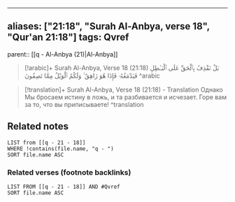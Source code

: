 
---
aliases: ["21:18", "Surah Al-Anbya, verse 18", "Qur'an 21:18"]
tags: Qvref
---

parent:: [[q - Al-Anbya (21)|Al-Anbya]]

> [!arabic]+ Surah Al-Anbya, Verse 18 (21:18)
> <span class="quran-arabic">بَلْ نَقْذِفُ بِٱلْحَقِّ عَلَى ٱلْبَـٰطِلِ فَيَدْمَغُهُۥ فَإِذَا هُوَ زَاهِقٌ ۚ وَلَكُمُ ٱلْوَيْلُ مِمَّا تَصِفُونَ</span>
^arabic

> [!translation]+ Surah Al-Anbya, Verse 18 (21:18) - Translation
> Однако Мы бросаем истину в ложь, и та разбивается и исчезает. Горе вам за то, что вы приписываете!
^translation



## Related notes
```dataview
LIST from [[q - 21 - 18]]
WHERE !contains(file.name, "q - ")
SORT file.name ASC
```

### Related verses (footnote backlinks)
```dataview
LIST FROM [[q - 21 - 18]] AND #Qvref
SORT file.name ASC
```

